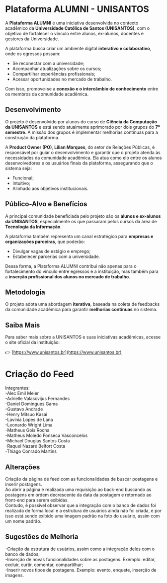 # Plataforma ALUMNI - UNISANTOS

A **Plataforma ALUMNI** é uma iniciativa desenvolvida no contexto acadêmico da **Universidade Católica de Santos (UNISANTOS)**, com o objetivo de fortalecer o vínculo entre alunos, ex-alunos, docentes e gestores da Universidade.

A plataforma busca criar um ambiente digital **interativo e colaborativo**, onde os egressos possam:

- Se reconectar com a universidade;
- Acompanhar atualizações sobre os cursos;
- Compartilhar experiências profissionais;
- Acessar oportunidades no mercado de trabalho.

Com isso, promove-se a **conexão e o intercâmbio de conhecimento** entre os membros da comunidade acadêmica.

## Desenvolvimento

O projeto é desenvolvido por alunos do curso de **Ciência da Computação da UNISANTOS** e está sendo atualmente aprimorado por dois grupos do **7º semestre**. A missão dos grupos é implementar melhorias contínuas para a construção da plataforma.

A **Product Owner (PO)**, **Lilian Marques**, do setor de Relações Públicas, é responsável por guiar o desenvolvimento e garantir que o projeto atenda às necessidades da comunidade acadêmica. Ela atua como elo entre os alunos desenvolvedores e os usuários finais da plataforma, assegurando que o sistema seja:

- Funcional;
- Intuitivo;
- Alinhado aos objetivos institucionais.

## Público-Alvo e Benefícios

A principal comunidade beneficiada pelo projeto são os **alunos e ex-alunos da UNISANTOS**, especialmente os que passaram pelos cursos da área de **Tecnologia da Informação**.

A plataforma também representa um canal estratégico para **empresas e organizações parceiras**, que poderão:

- Divulgar vagas de estágio e emprego;
- Estabelecer parcerias com a universidade.

Dessa forma, a Plataforma ALUMNI contribui não apenas para o fortalecimento do vínculo entre egressos e a instituição, mas também para a **inserção profissional dos alunos no mercado de trabalho**.

## Metodologia

O projeto adota uma abordagem **iterativa**, baseada na coleta de feedbacks da comunidade acadêmica para garantir **melhorias contínuas** no sistema.

## Saiba Mais

Para saber mais sobre a UNISANTOS e suas iniciativas acadêmicas, acesse o site oficial da instituição:

👉 [https://www.unisantos.br](https://www.unisantos.br)


# Criação do Feed
Integrantes:\
-Alec Emil Meier\
-Adrielle Valascvijus Fernandes\
-Daniel Domingues Gama\
-Gustavo Andrade\
-Henry Mitsuo Kasai\
-Lavínia Lopes de Lana\
-Leonardo Wright Lima\
-Matheus Gois Rocha\
-Matheus Moledo Fonseca Vasconcelos\
-Michael Douglas Santos Costa\
-Raquel Nazaré Belfort Costa\
-Thiago Conrado Martins

## Alterações
  Criação da página de feed com as funcionalidades de buscar postagens e inserir postagens.\
  Ao abrir a página é realizada uma requisição ao back-end buscando as postagens em ordem decrescente da data da postagem e retornado ao front-end para serem exibidas.\
  Contudo, é possível observar que a integração com o banco de dados foi realizada de forma local e a estrutura de usuários ainda não foi criada, e por isso está sendo exibido uma imagem padrão na foto do usuário, assim com um nome padrão.
  
## Sugestões de Melhoria
-Criação da estrutura de usuários, assim como a integração deles com o banco de dados;\
-Inserção de novas funcionalidades sobre as postagens. Exemplo: editar, excluir, curtir, comentar, compartilhar;\
-Inserir novos tipos de postagens. Exemplo: evento, enquete, inserção de imagens.
